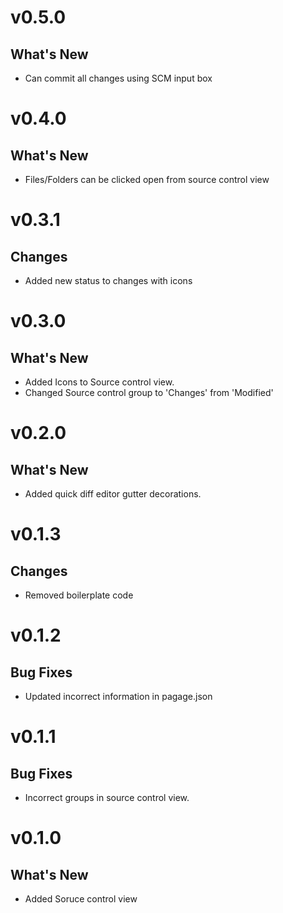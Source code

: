 **v0.5.0**
=============================================

## What's New
  - Can commit all changes using SCM input box

**v0.4.0**
=============================================

## What's New
  - Files/Folders can be clicked open from source control view

**v0.3.1**
=============================================

## Changes
  - Added new status to changes with icons

**v0.3.0**
=============================================

## What's New
  - Added Icons to Source control view.
  - Changed Source control group to 'Changes' from 'Modified'

**v0.2.0**
=============================================

## What's New
  - Added quick diff editor gutter decorations.

**v0.1.3**
=============================================

## Changes
  - Removed boilerplate code

**v0.1.2**
=============================================

## Bug Fixes
  - Updated incorrect information in pagage.json

**v0.1.1**
=============================================

## Bug Fixes
  - Incorrect groups in source control view.

**v0.1.0**
=============================================

## What's New
  - Added Soruce control view